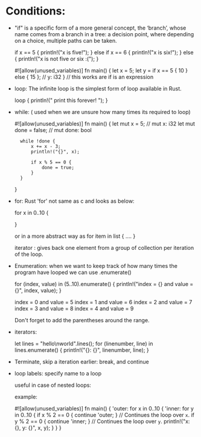 # Conditions:


- "if" is a specific form of a more general concept, the ‘branch’, whose name comes from a branch in a 
  tree: a decision point, where depending on a choice, multiple paths can be taken.

    if x == 5 {
       println!("x is five!");
    } else if x == 6 {
        println!("x is six!");
    } else {
        println!("x is not five or six :(");
    }


    #![allow(unused_variables)]
    fn main() {
        let x = 5;
        let y = if x == 5 { 10 } else { 15 }; // y: i32
    } // this works are if is an expression

- loop: 
    The infinite loop is the simplest form of loop available in Rust. 

    loop {
        println!(" print this forever! ");
    }

- while: ( used when we are unsure how many times its required to loop)

    #![allow(unused_variables)]
    fn main() {
        let mut x = 5; // mut x: i32 
        let mut done = false; // mut done: bool 

        while !done {
            x += x - 3;
            println!("{}", x);

            if x % 5 == 0 {
                done = true;
            }
        }
    }

- for: Rust 'for' not same as c and looks as below:

    for x in 0..10 {

    }

    or in a more abstract way as 
    for item in list {
    ....
    }

    iterator : gives back one element from a group of collection per iteration of the loop.

-  Enumeration: when we want to keep track of how many times the program have looped we can use .enumerate()

    for (index, value) in (5..10).enumerate() {
        println!("index = {} and value = {}", index, value);
    }

    index = 0 and value = 5
    index = 1 and value = 6
    index = 2 and value = 7
    index = 3 and value = 8
    index = 4 and value = 9

    Don't forget to add the parentheses around the range.

- iterators: 

    let lines = "hello\nworld".lines();
    for (linenumber, line) in lines.enumerate() {
        println!("{}: {}", linenumber, line);
    }

 - Terminate, skip a iteration earlier:
    break, and continue

- loop labels: specify name to a loop 

    useful in case of nested loops: 

    example:

    #![allow(unused_variables)]
    fn main() {
        'outer: for x in 0..10 {
            'inner: for y in 0..10 {
                if x % 2 == 0 { continue 'outer; } // Continues the loop over `x`.
                if y % 2 == 0 { continue 'inner; } // Continues the loop over `y`.
                println!("x: {}, y: {}", x, y);
            }
        }
    }

